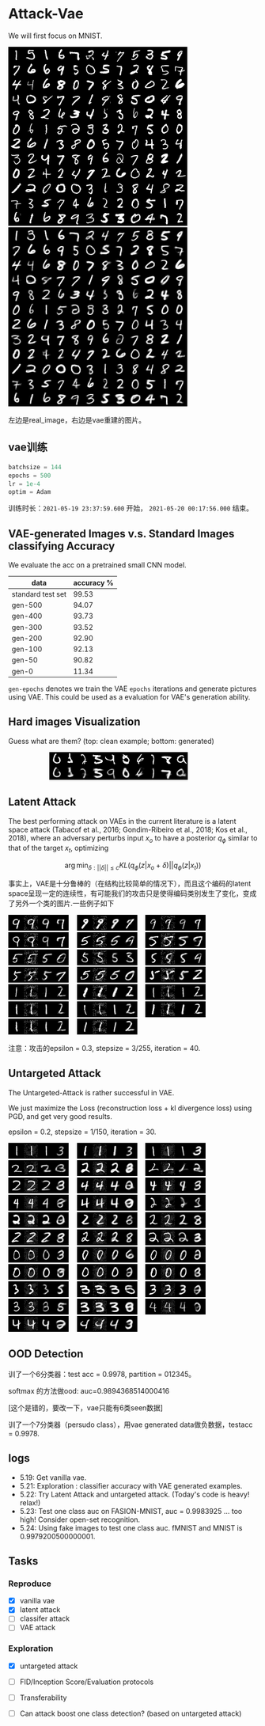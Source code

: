 # Attack-Vae
We will first focus on MNIST.

![real](https://github.com/linhaowei1/Attack-Vae/blob/main/checkpoint/pic/real_img_500epoch.png)$\quad$![recon](https://github.com/linhaowei1/Attack-Vae/blob/main/checkpoint/pic/recons_500epoch.png)

左边是real_image，右边是vae重建的图片。

## vae训练

```python
batchsize = 144
epochs = 500
lr = 1e-4
optim = Adam
```
训练时长：`2021-05-19 23:37:59.600` 开始， `2021-05-20 00:17:56.000` 结束。

## VAE-generated Images v.s. Standard Images classifying Accuracy

We evaluate the acc on a pretrained small CNN model.

|  data   | accuracy %  |
|  ----  | ----  |
| standard test set  | 99.53 |
| gen-500  | 94.07 |
| gen-400  | 93.73 |
| gen-300  | 93.52 |
| gen-200  | 92.90 |
| gen-100  | 92.13 |
| gen-50   | 90.82 |
| gen-0    | 11.34 |

`gen-epochs` denotes we train the VAE `epochs` iterations and generate pictures using VAE. This could be used as a evaluation for VAE's generation ability.

## Hard images Visualization

Guess what are them? (top: clean example; bottom: generated)

$\quad\quad\quad\quad\quad$![0](https://github.com/linhaowei1/Attack-Vae/blob/main/hardimgs/0/1.png)![1](https://github.com/linhaowei1/Attack-Vae/blob/main/hardimgs/1/1.png)![2](https://github.com/linhaowei1/Attack-Vae/blob/main/hardimgs/2/25.png)![3](https://github.com/linhaowei1/Attack-Vae/blob/main/hardimgs/3/3.png)![4](https://github.com/linhaowei1/Attack-Vae/blob/main/hardimgs/4/27.png)![5](https://github.com/linhaowei1/Attack-Vae/blob/main/hardimgs/5/23.png)![6](https://github.com/linhaowei1/Attack-Vae/blob/main/hardimgs/6/35.png)![7](https://github.com/linhaowei1/Attack-Vae/blob/main/hardimgs/7/16.png)![8](https://github.com/linhaowei1/Attack-Vae/blob/main/hardimgs/8/40.png)![9](https://github.com/linhaowei1/Attack-Vae/blob/main/hardimgs/9/50.png)

## Latent Attack

The best performing attack on VAEs in the current literature is a latent space attack (Tabacof et al., 2016; Gondim-Ribeiro et al., 2018; Kos et al., 2018), where an adversary perturbs input $x_o$ to have a posterior $q_\phi$ similar to that of the target $x_t$, optimizing

$$
\arg\min_{\delta:||\delta||\le c} KL(q_{\phi}(z|x_o+\delta)||q_{\phi}(z|x_t))
$$

事实上，VAE是十分鲁棒的（在结构比较简单的情况下），而且这个编码的latent space呈现一定的连续性，有可能我们的攻击只是使得编码类别发生了变化，变成了另外一个类的图片.一些例子如下

![0](https://github.com/linhaowei1/Attack-Vae/blob/main/latent_attack/9/3.png)$\quad$![0](https://github.com/linhaowei1/Attack-Vae/blob/main/latent_attack/9/7.png)$\quad$![0](https://github.com/linhaowei1/Attack-Vae/blob/main/latent_attack/9/48.png)$\quad$![0](https://github.com/linhaowei1/Attack-Vae/blob/main/latent_attack/9/25.png)$\quad$![0](https://github.com/linhaowei1/Attack-Vae/blob/main/latent_attack/5/4.png)$\quad$![0](https://github.com/linhaowei1/Attack-Vae/blob/main/latent_attack/5/7.png)$\quad$![0](https://github.com/linhaowei1/Attack-Vae/blob/main/latent_attack/5/12.png)$\quad$![0](https://github.com/linhaowei1/Attack-Vae/blob/main/latent_attack/5/13.png)$\quad$![0](https://github.com/linhaowei1/Attack-Vae/blob/main/latent_attack/5/18.png)$\quad$![0](https://github.com/linhaowei1/Attack-Vae/blob/main/latent_attack/5/22.png)$\quad$![0](https://github.com/linhaowei1/Attack-Vae/blob/main/latent_attack/5/23.png)$\quad$![0](https://github.com/linhaowei1/Attack-Vae/blob/main/latent_attack/5/63.png)$\quad$![0](https://github.com/linhaowei1/Attack-Vae/blob/main/latent_attack/1/21.png)$\quad$![0](https://github.com/linhaowei1/Attack-Vae/blob/main/latent_attack/1/25.png)$\quad$![0](https://github.com/linhaowei1/Attack-Vae/blob/main/latent_attack/1/29.png)$\quad$![0](https://github.com/linhaowei1/Attack-Vae/blob/main/latent_attack/1/33.png)$\quad$![0](https://github.com/linhaowei1/Attack-Vae/blob/main/latent_attack/1/34.png)$\quad$![0](https://github.com/linhaowei1/Attack-Vae/blob/main/latent_attack/1/38.png)$\quad$![0](https://github.com/linhaowei1/Attack-Vae/blob/main/latent_attack/1/41.png)$\quad$![0](https://github.com/linhaowei1/Attack-Vae/blob/main/latent_attack/1/82.png)

注意：攻击的epsilon = 0.3, stepsize = 3/255, iteration = 40.
## Untargeted Attack

The Untargeted-Attack is rather successful in VAE.

We just maximize the Loss (reconstruction loss + kl divergence loss) using PGD, and get very good results.

epsilon = 0.2, stepsize = 1/150, iteration = 30.

![0](https://github.com/linhaowei1/Attack-Vae/blob/main/untargeted_attack/1/39.png)$\quad$![0](https://github.com/linhaowei1/Attack-Vae/blob/main/untargeted_attack/1/58.png)$\quad$![0](https://github.com/linhaowei1/Attack-Vae/blob/main/untargeted_attack/1/91.png)$\quad$![0](https://github.com/linhaowei1/Attack-Vae/blob/main/untargeted_attack/2/6.png)$\quad$![0](https://github.com/linhaowei1/Attack-Vae/blob/main/untargeted_attack/2/7.png)$\quad$![0](https://github.com/linhaowei1/Attack-Vae/blob/main/untargeted_attack/2/3.png)$\quad$![0](https://github.com/linhaowei1/Attack-Vae/blob/main/untargeted_attack/2/19.png)$\quad$![0](https://github.com/linhaowei1/Attack-Vae/blob/main/untargeted_attack/4/30.png)$\quad$![0](https://github.com/linhaowei1/Attack-Vae/blob/main/untargeted_attack/4/38.png)$\quad$![0](https://github.com/linhaowei1/Attack-Vae/blob/main/untargeted_attack/4/42.png)$\quad$![0](https://github.com/linhaowei1/Attack-Vae/blob/main/untargeted_attack/4/58.png)$\quad$![0](https://github.com/linhaowei1/Attack-Vae/blob/main/untargeted_attack/2/22.png)$\quad$![0](https://github.com/linhaowei1/Attack-Vae/blob/main/untargeted_attack/2/25.png)$\quad$![0](https://github.com/linhaowei1/Attack-Vae/blob/main/untargeted_attack/2/27.png)$\quad$![0](https://github.com/linhaowei1/Attack-Vae/blob/main/untargeted_attack/2/50.png)$\quad$![0](https://github.com/linhaowei1/Attack-Vae/blob/main/untargeted_attack/2/61.png)$\quad$![0](https://github.com/linhaowei1/Attack-Vae/blob/main/untargeted_attack/2/70.png)$\quad$![0](https://github.com/linhaowei1/Attack-Vae/blob/main/untargeted_attack/2/79.png)$\quad$![0](https://github.com/linhaowei1/Attack-Vae/blob/main/untargeted_attack/0/48.png)$\quad$![0](https://github.com/linhaowei1/Attack-Vae/blob/main/untargeted_attack/0/41.png)$\quad$![0](https://github.com/linhaowei1/Attack-Vae/blob/main/untargeted_attack/0/30.png)$\quad$![0](https://github.com/linhaowei1/Attack-Vae/blob/main/untargeted_attack/0/21.png)$\quad$![0](https://github.com/linhaowei1/Attack-Vae/blob/main/untargeted_attack/0/11.png)$\quad$![0](https://github.com/linhaowei1/Attack-Vae/blob/main/untargeted_attack/0/5.png)$\quad$![0](https://github.com/linhaowei1/Attack-Vae/blob/main/untargeted_attack/3/3.png)$\quad$![0](https://github.com/linhaowei1/Attack-Vae/blob/main/untargeted_attack/3/4.png)$\quad$![0](https://github.com/linhaowei1/Attack-Vae/blob/main/untargeted_attack/3/19.png)$\quad$![0](https://github.com/linhaowei1/Attack-Vae/blob/main/untargeted_attack/3/25.png)$\quad$![0](https://github.com/linhaowei1/Attack-Vae/blob/main/untargeted_attack/3/65.png)$\quad$![0](https://github.com/linhaowei1/Attack-Vae/blob/main/untargeted_attack/4/3.png)$\quad$![0](https://github.com/linhaowei1/Attack-Vae/blob/main/untargeted_attack/4/8.png)$\quad$![0](https://github.com/linhaowei1/Attack-Vae/blob/main/untargeted_attack/4/11.png)

## OOD Detection

训了一个6分类器：test acc = 0.9978, partition = 012345。

softmax 的方法做ood: auc=0.9894368514000416

[这个是错的，要改一下，vae只能有6类seen数据]

训了一个7分类器（persudo class），用vae generated data做负数据，testacc = 0.9978.

## logs
- 5.19: Get vanilla vae.
- 5.21: Exploration : classifier accuracy with VAE generated examples.
- 5.22: Try Latent Attack and untargeted attack. (Today's code is heavy! relax!)
- 5.23: Test one class auc on FASION-MNIST, auc = 0.9983925 ... too high! Consider open-set recognition.
- 5.24: Using fake images to test one class auc. fMNIST and MNIST is 0.9979200500000001.

## Tasks
### Reproduce
- [x] vanilla vae
- [x] latent attack
- [ ] classifer attack
- [ ] VAE attack

### Exploration
- [x] untargeted attack
- [ ] FID/Inception Score/Evaluation protocols
- [ ] Transferability
- [ ] Can attack boost one class detection? (based on untargeted attack)

